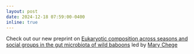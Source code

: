 ```yaml
---
layout: post
date: 2024-12-18 07:59:00-0400
inline: true
---
```


Check out our new preprint on [Eukaryotic composition across seasons and social groups in the gut microbiota of wild baboons](https://www.biorxiv.org/content/10.1101/2024.12.17.628920v1) led by [Mary Chege](https://bsky.app/profile/mchege.bsky.social) 
